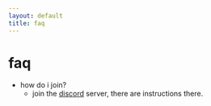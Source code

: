 ```yaml
---
layout: default
title: faq
---
```


# faq

- how do i join?
  - join the [discord](https://discord.gg/884crYr) server, there are instructions there.
